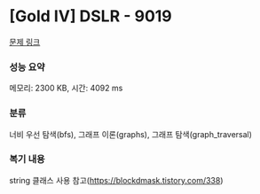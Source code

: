 # [Gold IV] DSLR - 9019 

[문제 링크](https://www.acmicpc.net/problem/9019) 

### 성능 요약

메모리: 2300 KB, 시간: 4092 ms

### 분류

너비 우선 탐색(bfs), 그래프 이론(graphs), 그래프 탐색(graph_traversal)


### 복기 내용

string 클래스 사용
참고(https://blockdmask.tistory.com/338)



